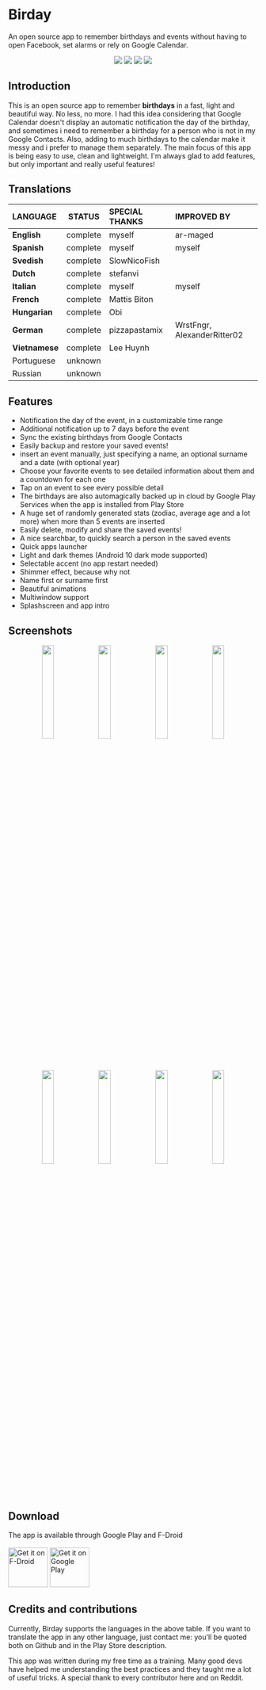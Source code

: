 # Birday

An open source app to remember birthdays and events without having to open Facebook, set alarms or rely on Google Calendar.

<p align='center'>
  <a href='https://github.com/m-i-n-a-r/birday/blob/master/LICENSE.md'><img src='https://img.shields.io/cocoapods/l/AFNetworking.svg'/></a>
  <img src='https://img.shields.io/badge/version-1.7.X-blue'/>
	<img src='https://img.shields.io/badge/status-released-success'/>
	<img src='https://img.shields.io/badge/-translations%20needed!-yellow'/>
</p>

## Introduction
This is an open source app to remember **birthdays** in a fast, light and beautiful way. No less, no more. I had this idea considering that Google Calendar doesn't display an automatic notification the day of the birthday, and sometimes i need to remember a birthday for a person who is not in my Google Contacts. Also, adding to much birthdays to the calendar make it messy and i prefer to manage them separately. The main focus of this app is being easy to use, clean and lightweight. I'm always glad to add features, but only important and really useful features!

## Translations

| LANGUAGE           | STATUS   | SPECIAL THANKS | IMPROVED BY                 |
|:-------------------|:--------:|:---------------|:----------------------------|
| **English**        | complete | myself         | ar-maged                    |
| **Spanish**        | complete | myself         | myself                      |
| **Svedish**        | complete | SlowNicoFish   |                             |
| **Dutch**          | complete | stefanvi       |                             |
| **Italian**        | complete | myself         | myself                      |
| **French**         | complete | Mattis Biton   |                             |
| **Hungarian**      | complete | Obi            |                             |
| **German**         | complete | pizzapastamix  | WrstFngr, AlexanderRitter02 |
| **Vietnamese**     | complete | Lee Huynh      |                             |
| Portuguese         | unknown  |                |                             |
| Russian            | unknown  |                |                             |

## Features
- Notification the day of the event, in a customizable time range
- Additional notification up to 7 days before the event
- Sync the existing birthdays from Google Contacts
- Easily backup and restore your saved events!
- insert an event manually, just specifying a name, an optional surname and a date (with optional year)
- Choose your favorite events to see detailed information about them and a countdown for each one
- Tap on an event to see every possible detail
- The birthdays are also automagically backed up in cloud by Google Play Services when the app is installed from Play Store
- A huge set of randomly generated stats (zodiac, average age and a lot more) when more than 5 events are inserted
- Easily delete, modify and share the saved events!
- A nice searchbar, to quickly search a person in the saved events
- Quick apps launcher
- Light and dark themes (Android 10 dark mode supported)
- Selectable accent (no app restart needed)
- Shimmer effect, because why not
- Name first or surname first
- Beautiful animations
- Multiwindow support
- Splashscreen and app intro

## Screenshots
<p align='center'>
  <img src='https://i.imgur.com/1Qh4dLK.png' width='22%'/>
  <img src='https://i.imgur.com/jHvNwKF.png' width='22%'/>
  <img src='https://i.imgur.com/iBkrZYs.png' width='22%'/>
  <img src='https://i.imgur.com/T81V4im.png' width='22%'/>
  <img src='https://i.imgur.com/rTz4ULx.png' width='22%'/>
  <img src='https://i.imgur.com/WpLbKQu.png' width='22%'/>
  <img src='https://i.imgur.com/7AmLd8J.png' width='22%'/>
  <img src='https://i.imgur.com/1mhhSPW.png' width='22%'/>
</p>

## Download
The app is available through Google Play and F-Droid\
\
[<img src="https://fdroid.gitlab.io/artwork/badge/get-it-on.png"
     alt="Get it on F-Droid"
     height="80">](https://f-droid.org/packages/com.minar.birday/)
[<img src="https://play.google.com/intl/en_us/badges/images/generic/en-play-badge.png"
     alt="Get it on Google Play"
     height="80">](https://play.google.com/store/apps/details?id=com.minar.birday)

## Credits and contributions
Currently, Birday supports the languages in the above table. If you want to translate the app in any other language, just contact me: you'll be quoted both on Github and in the Play Store description.

This app was written during my free time as a training. Many good devs have helped me understanding the best practices and they taught me a lot of useful tricks. A special thank to every contributor here and on Reddit.
